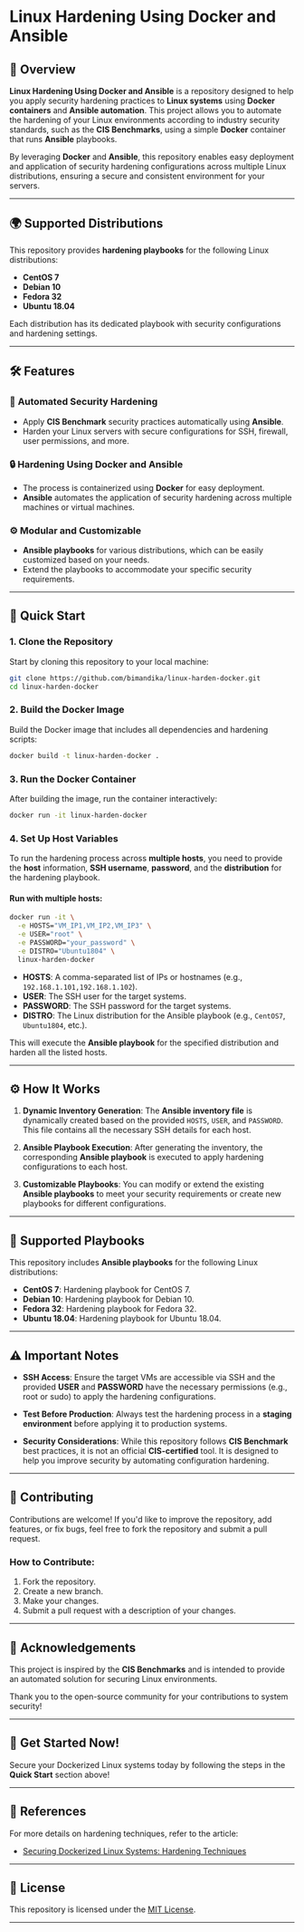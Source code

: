 # Linux Hardening Using Docker and Ansible

## 🔐 **Overview**

**Linux Hardening Using Docker and Ansible** is a repository designed to help you apply security hardening practices to **Linux systems** using **Docker containers** and **Ansible automation**. This project allows you to automate the hardening of your Linux environments according to industry security standards, such as the **CIS Benchmarks**, using a simple **Docker** container that runs **Ansible** playbooks.

By leveraging **Docker** and **Ansible**, this repository enables easy deployment and application of security hardening configurations across multiple Linux distributions, ensuring a secure and consistent environment for your servers.

---

## 🌍 **Supported Distributions**

This repository provides **hardening playbooks** for the following Linux distributions:

* **CentOS 7**
* **Debian 10**
* **Fedora 32**
* **Ubuntu 18.04**

Each distribution has its dedicated playbook with security configurations and hardening settings.

---

## 🛠️ **Features**

### 🚀 **Automated Security Hardening**

* Apply **CIS Benchmark** security practices automatically using **Ansible**.
* Harden your Linux servers with secure configurations for SSH, firewall, user permissions, and more.

### 🔒 **Hardening Using Docker and Ansible**

* The process is containerized using **Docker** for easy deployment.
* **Ansible** automates the application of security hardening across multiple machines or virtual machines.

### ⚙️ **Modular and Customizable**

* **Ansible playbooks** for various distributions, which can be easily customized based on your needs.
* Extend the playbooks to accommodate your specific security requirements.

---

## 🚀 **Quick Start**

### **1. Clone the Repository**

Start by cloning this repository to your local machine:

```bash
git clone https://github.com/bimandika/linux-harden-docker.git
cd linux-harden-docker
```

### **2. Build the Docker Image**

Build the Docker image that includes all dependencies and hardening scripts:

```bash
docker build -t linux-harden-docker .
```

### **3. Run the Docker Container**

After building the image, run the container interactively:

```bash
docker run -it linux-harden-docker
```

### **4. Set Up Host Variables**

To run the hardening process across **multiple hosts**, you need to provide the **host** information, **SSH username**, **password**, and the **distribution** for the hardening playbook.

#### Run with multiple hosts:

```bash
docker run -it \
  -e HOSTS="VM_IP1,VM_IP2,VM_IP3" \
  -e USER="root" \
  -e PASSWORD="your_password" \
  -e DISTRO="Ubuntu1804" \
  linux-harden-docker
```

* **HOSTS**: A comma-separated list of IPs or hostnames (e.g., `192.168.1.101,192.168.1.102`).
* **USER**: The SSH user for the target systems.
* **PASSWORD**: The SSH password for the target systems.
* **DISTRO**: The Linux distribution for the Ansible playbook (e.g., `CentOS7`, `Ubuntu1804`, etc.).

This will execute the **Ansible playbook** for the specified distribution and harden all the listed hosts.

---

## ⚙️ **How It Works**

1. **Dynamic Inventory Generation**: The **Ansible inventory file** is dynamically created based on the provided `HOSTS`, `USER`, and `PASSWORD`. This file contains all the necessary SSH details for each host.

2. **Ansible Playbook Execution**: After generating the inventory, the corresponding **Ansible playbook** is executed to apply hardening configurations to each host.

3. **Customizable Playbooks**: You can modify or extend the existing **Ansible playbooks** to meet your security requirements or create new playbooks for different configurations.

---

## 📜 **Supported Playbooks**

This repository includes **Ansible playbooks** for the following Linux distributions:

* **CentOS 7**: Hardening playbook for CentOS 7.
* **Debian 10**: Hardening playbook for Debian 10.
* **Fedora 32**: Hardening playbook for Fedora 32.
* **Ubuntu 18.04**: Hardening playbook for Ubuntu 18.04.

---

## ⚠️ **Important Notes**

* **SSH Access**: Ensure the target VMs are accessible via SSH and the provided **USER** and **PASSWORD** have the necessary permissions (e.g., root or sudo) to apply the hardening configurations.

* **Test Before Production**: Always test the hardening process in a **staging environment** before applying it to production systems.

* **Security Considerations**: While this repository follows **CIS Benchmark** best practices, it is not an official **CIS-certified** tool. It is designed to help you improve security by automating configuration hardening.

---

## 📝 **Contributing**

Contributions are welcome! If you'd like to improve the repository, add features, or fix bugs, feel free to fork the repository and submit a pull request.

### **How to Contribute**:

1. Fork the repository.
2. Create a new branch.
3. Make your changes.
4. Submit a pull request with a description of your changes.

---


## 🌟 **Acknowledgements**

This project is inspired by the **CIS Benchmarks** and is intended to provide an automated solution for securing Linux environments.

Thank you to the open-source community for your contributions to system security!

---

## 🏁 **Get Started Now!**

Secure your Dockerized Linux systems today by following the steps in the **Quick Start** section above!

---

## 📄 **References**

For more details on hardening techniques, refer to the article:

* [Securing Dockerized Linux Systems: Hardening Techniques](https://www.warse.org/IJETER/static/pdf/file/ijeter148102020.pdf)

---

## 📝 **License**

This repository is licensed under the [MIT License](LICENSE).

---
